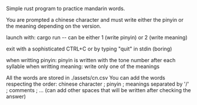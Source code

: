 Simple rust program to practice mandarin words.

You are prompted a chinese character and must write either the pinyin or the meaning depending on the version.

launch with:
cargo run -- <version>
<version> can be either 1 (write pinyin) or 2 (write meaning)

exit with a sophisticated CTRL+C or by typing "quit" in stdin (boring)

when writting pinyin:
	pinyin is written with the tone number after each syllable
when writting meaning:
	write only one of the meanings

All the words are stored in ./assets/cn.csv
You can add the words respecting the order:
chinese character ; pinyin ; meanings separated by '/' ; comments ; ... (can add other spaces that will be written after checking the answer)

